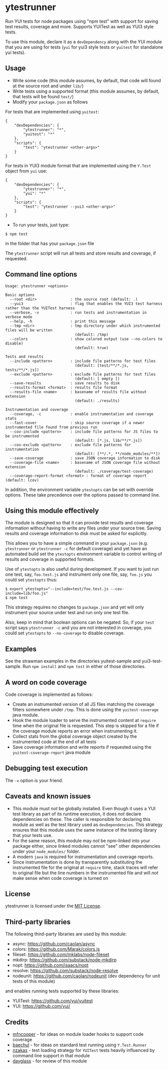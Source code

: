 ytestrunner
===========

Run YUI tests for node packages using "npm test" with support for saving test results, coverage and more. Supports YUITest as well as YUI3 style tests.

To use this module, declare it as a `devDependency` along with the YUI module that you are using for tests (`yui` for yui3 style tests or `yuitest` for standalone yui tests).

Usage
-----

* Write some code (this module assumes, by default, that code will found at the source root and under `lib/`)
* Write tests using a supported format (this module assumes, by default, that tests will be found `test/`)
* Modify your `package.json` as follows

For tests that are implemented using `yuitest`:

    {
        "devDependencies": {
            "ytestrunner": "*",
            "yuitest": "*"
        },
        "scripts": {
            "test": "ytestrunner <other-args>"
        }
    }

For tests in YUI3 module format that are implemented using the `Y.Test` object from `yui` use:

    {
        "devDependencies": {
            "ytestrunner": "*",
            "yui": "*"
        },
        "scripts": {
            "test": "ytestrunner --yui3 <other-args>"
        }
    }

* To run your tests, just type:

`$ npm test`

in the folder that has your `package.json` file

The `ytestrunner` script will run all tests and store results and coverage, if requested.

Command line options
---------------------

    Usage: ytestrunner <options>

    Basic options
      --root <dir>               : the source root (default: .)
      --yui3                     : flag that enables the YUI3 test harness rather than the YUITest harness
      --verbose, -v              : run tests and instrumentation in verbose mode
      --help, -h                 : print this message
      --tmp <dir>                : tmp directory under which instrumented files will be written
                                   (default: /tmp)
      --colors                   : show colored output (use --no-colors to disable)
                                   (default: true)

    Tests and results
      --include <pattern>        : include file patterns for test files
                                   (default: [test/**/*.js, tests/**/*.js])
      --exclude <pattern>        : exclude file patterns for test files
                                   (default: [ empty ])
      --save-results             : save results to disk
      --results-format <format>  : results file format
      --results-file <name>      : basename of results file without extension
                                   (default: ./results)

    Instrumentation and coverage
      --coverage, -c             : enable instrumentation and coverage stats
      --fast-cover               : skip source coverage if a newer instrumented file found from previous run
      --cov-include <pattern>    : include file patterns for JS files to be instrumented
                                   (default: [*.js, lib/**/*.js])
      --cov-exclude <pattern>    : exclude file patterns for instrumentation
                                   (default: [**/.*, **/node_modules/**])
      --save-coverage            : save JSON coverage information to disk
      --coverage-file <name>     : basename of JSON coverage file without extension
                                   (default: ./coverage/test-coverage)
      --coverage-report-format <format> : format of coverage report (default: lcov)

In addition, the environment variable `ytestopts` can be set with override options. These take precedence over the options passed to command line.

Using this module effectively
-----------------------------

The module is designed so that it can provide test results and coverage information without having to write any files under your source tree. Saving results and coverage information to disk must be asked for explicitly.

This allows you to have a simple command in your `package.json` (e.g. `ytestrunner` or  `ytestrunner -c` for default coverage) and yet have an automated build set the `ytestopts` environment variable to control writing of results and coverage in supported formats.

Use of `ytestopts` is also useful during development. If you want to just run one test, say, `foo.test.js` and instrument only one file, say, `foo.js` you could set `ytestopts` thus:

    $ export ytestopts="--include=test/foo.test.js --cov-include=lib/foo.js"
    $ npm test


This strategy requires no changes to `package.json` and yet will only instrument your source under test and run only one test file.

Also, keep in mind that boolean options can be negated. So, if your `test` script says `ytestrunner -c` and you are not interested in coverage, you could set `ytestopts` to `--no-coverage` to disable coverage.

Examples
--------

See the strawman examples in the directories yuitest-sample and yui3-test-sample. Run `npm install` and `npm test` in either of those directories.

A word on code coverage
-----------------------

Code coverage is implemented as follows:

* Create an instrumented version of all JS files matching the coverage filters somewhere under `/tmp`. This is done using the `yuitest-coverage` java module.
* Hook the module loader to serve the instrumented content at `require` time when the original file is requested. This step is skipped for a file if the coverage module reports an error when instrumenting it.
* Collect stats from the global coverage object created by the instrumented code at the end of all tests
* Save coverage information and write reports if requested using the `yuitest-coverage-report` java module

Debugging test execution
------------------------

The `-v` option is your friend.

Caveats and known issues
------------------------

* This module must *not* be globally installed. Even though it uses a YUI test library as part of its runtime execution, it does *not* declare dependencies on these. The caller is responsible for declaring this module as well as the test library used as `devDependencies`. This strategy ensures that this module uses the same instance of the testing library that your tests use.
* For the same reason, this module may *not* be npm-linked into your package either, since linked modules cannot "see" other dependencies under your `node_modules/` folder.
* A modern `java` is required for instrumentation and coverage reports.
* Since instrumentation is done by transparently substituting the instrumented file for the original at `require` time, stack traces will refer to original file but the line numbers in the instrumented file and will *not* make sense when code coverage is turned on

License
-------

ytestrunner is licensed under the [MIT License](http://github.com/gotwarlost/ytestrunner/raw/master/LICENSE).

Third-party libraries
---------------------

The following third-party libraries are used by this module:

* async: https://github.com/caolan/async
* colors: https://github.com/Marak/colors.js
* fileset: https://github.com/mklabs/node-fileset
* mkdirp: https://github.com/substack/node-mkdirp
* nopt: https://github.com/isaacs/nopt
* resolve: https://github.com/substack/node-resolve
* nodeunit: https://github.com/caolan/nodeunit (dev dependency for unit tests of this module)

and enables running tests supported by these libraries:

* YUITest: https://github.com/yui/yuitest
* YUI: https://github.com/yui/

Credits
-------

   * [mfncooper](https://github.com/mfncooper) - for ideas on module loader hooks to support code coverage
   * [baechul](https://github.com/baechul) - for ideas on standard test running using `Y.Test.Runner`
   * [nzakas](https://github.com/nzakas) - test loading strategy for `YUITest` tests heavily influenced by command line support in that module
   * [davglass](https://github.com/davglass) - for review of this module



